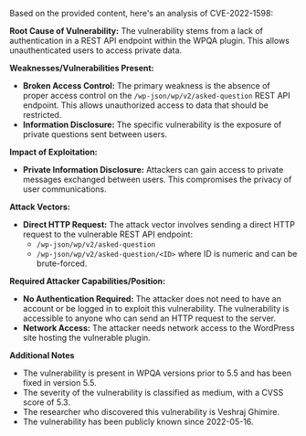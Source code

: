 Based on the provided content, here's an analysis of CVE-2022-1598:

**Root Cause of Vulnerability:**
The vulnerability stems from a lack of authentication in a REST API endpoint within the WPQA plugin. This allows unauthenticated users to access private data.

**Weaknesses/Vulnerabilities Present:**
- **Broken Access Control:** The primary weakness is the absence of proper access control on the `/wp-json/wp/v2/asked-question` REST API endpoint. This allows unauthorized access to data that should be restricted.
- **Information Disclosure:** The specific vulnerability is the exposure of private questions sent between users.

**Impact of Exploitation:**
- **Private Information Disclosure:** Attackers can gain access to private messages exchanged between users. This compromises the privacy of user communications.

**Attack Vectors:**
- **Direct HTTP Request:** The attack vector involves sending a direct HTTP request to the vulnerable REST API endpoint:
    - `/wp-json/wp/v2/asked-question`
    - `/wp-json/wp/v2/asked-question/<ID>` where ID is numeric and can be brute-forced.

**Required Attacker Capabilities/Position:**
- **No Authentication Required:** The attacker does not need to have an account or be logged in to exploit this vulnerability. The vulnerability is accessible to anyone who can send an HTTP request to the server.
- **Network Access:** The attacker needs network access to the WordPress site hosting the vulnerable plugin.

**Additional Notes**
- The vulnerability is present in WPQA versions prior to 5.5 and has been fixed in version 5.5.
- The severity of the vulnerability is classified as medium, with a CVSS score of 5.3.
- The researcher who discovered this vulnerability is Veshraj Ghimire.
- The vulnerability has been publicly known since 2022-05-16.